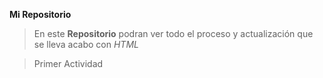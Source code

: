 **Mi Repositorio**
>En este **Repositorio** podran ver todo el proceso y actualización que se lleva acabo con *HTML*



>Primer Actividad
